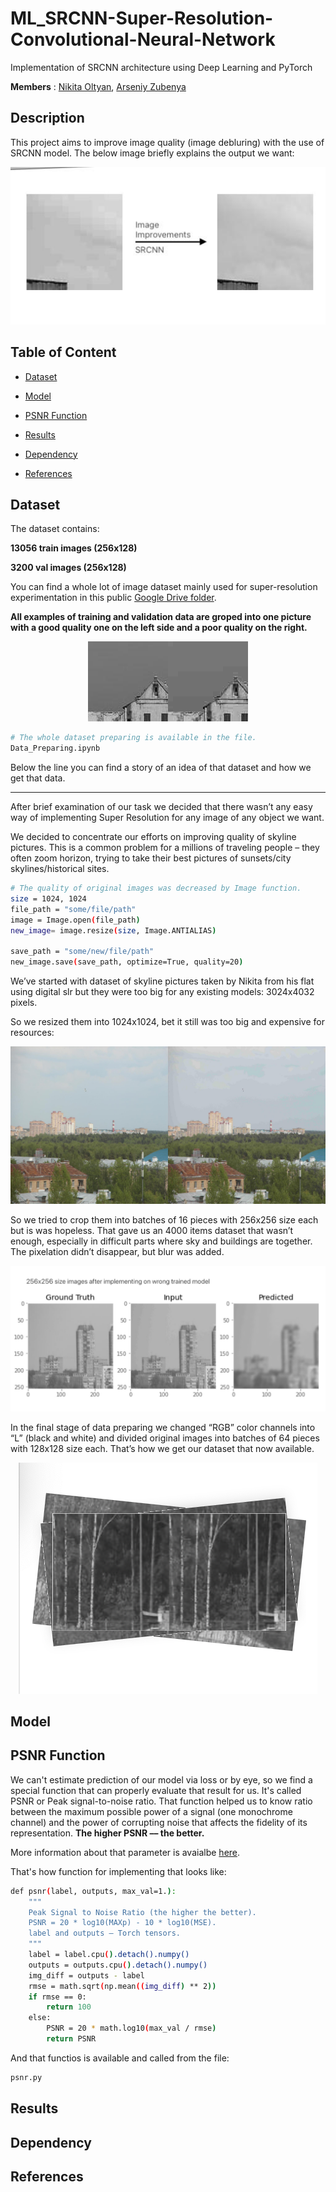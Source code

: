 # ML_SRCNN-Super-Resolution-Convolutional-Neural-Network
Implementation of SRCNN architecture using Deep Learning and PyTorch

**Members** : <a href="https://github.com/nikitaoltyan">Nikita Oltyan</a>, <a href="https://github.com/arseniyzu">Arseniy Zubenya</a>

## Description

This project aims to improve image quality (image debluring) with the use of SRCNN model. The below image briefly explains the output we want:

<p align="center">
<img src="./assets/output_example.JPG">
</p>


## Table of Content

* [Dataset](#dataset)

* [Model](#model)

* [PSNR Function](#psnr_function)

* [Results](#results)

* [Dependency](#dependency)

* [References](#references)


## Dataset <a name="dataset"></a>

The dataset contains:

**13056 train images (256x128)**

**3200 val images (256x128)**

You can find a whole lot of image dataset mainly used for super-resolution experimentation in this public <a href="https://drive.google.com/file/d/1QI3MvHTxFzwZfF1xdgJv0EJqB91yAzMG/view?usp=sharing">Google Drive folder</a>.

**All examples of training and validation data are groped into one picture with a good quality one on the left side and a poor quality on the right.**

<p align="center">
<img src="./assets/train_example.JPG">
</p>

```sh
# The whole dataset preparing is available in the file.
Data_Preparing.ipynb
```

Below the line you can find a story of an idea of that dataset and how we get that data.

---

After brief examination of our task we decided that there wasn’t any easy way of implementing Super Resolution for any image of any object we want.

We decided to concentrate our efforts on improving quality of skyline pictures. This is a common problem for a millions of traveling people – they often zoom horizon, trying to take their best pictures of sunsets/city skylines/historical sites.

```sh
# The quality of original images was decreased by Image function.
size = 1024, 1024
file_path = "some/file/path"
image = Image.open(file_path)
new_image= image.resize(size, Image.ANTIALIAS)
    
save_path = "some/new/file/path"
new_image.save(save_path, optimize=True, quality=20)
```

We’ve started with dataset of skyline pictures taken by Nikita from his flat using digital slr but they were too big for any existing models: 3024x4032 pixels.

So we resized them into 1024x1024, bet it still was too big and expensive for resources:

<p align="center">
<img src="./assets/original_image_example.JPG">
</p>

So we tried to crop them into batches of 16 pieces with 256x256 size each but is was hopeless. That gave us an 4000 items dataset that wasn’t enough, especially in difficult parts where sky and buildings are together. The pixelation didn’t disappear, but blur was added.

<p align="center">
<img src="./assets/wrong_working_example.jpg">
</p>

In the final stage of data preparing we changed “RGB” color channels into “L” (black and white) and divided original images into batches of 64 pieces with 128x128 size each. That’s how we get our dataset that now available.

<p align="center">
<img src="./assets/test_images_stack.png">
</p>

## Model <a name="model"></a>

## PSNR Function <a name="psnr_function"></a>

We can't estimate prediction of our model via loss or by eye, so we find a special function that can properly evaluate that result for us. It's called PSNR or Peak signal-to-noise ratio. That function helped us to know ratio between the maximum possible power of a signal (one monochrome channel) and the power of corrupting noise that affects the fidelity of its representation. **The higher PSNR –– the better.**

More information about that parameter is avaialbe <a href="https://en.wikipedia.org/wiki/Peak_signal-to-noise_ratio">here</a>.

That's how function for implementing that looks like:

```sh
def psnr(label, outputs, max_val=1.):
    """
    Peak Signal to Noise Ratio (the higher the better).
    PSNR = 20 * log10(MAXp) - 10 * log10(MSE).
    label and outputs – Torch tensors.
    """
    label = label.cpu().detach().numpy()
    outputs = outputs.cpu().detach().numpy()
    img_diff = outputs - label
    rmse = math.sqrt(np.mean((img_diff) ** 2))
    if rmse == 0:
        return 100
    else:
        PSNR = 20 * math.log10(max_val / rmse)
        return PSNR
```

And that functios is available and called from the file:

```sh
psnr.py
```

## Results <a name="results"></a>

## Dependency <a name="dependency"></a>

## References <a name="references"></a>
